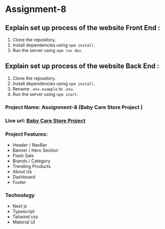 # Assignment-8

## Explain set up process of the website Front End :

1. Clone the repository.
2. Install dependencies using `npm install`.
3. Run the server using `npm run dev`.

## Explain set up process of the website Back End :

1. Clone the repository.
2. Install dependencies using `npm install`.
3. Rename `.env.example` to `.env`.
4. Run the server using `npm start`.

### Project Name: Assignment-8 (Baby Care Store Project )

### Live url: [Baby Care Store Project](https://clothex-web.vercel.app/)

### Project Features:

- Header / NavBar
- Banner / Hero Section
- Flash Sale
- Brands / Category
- Trending Products
- About Us
- Dashboard
- Footer

### Technology

- Next js
- Typescript
- Tailwind css
- Material UI
